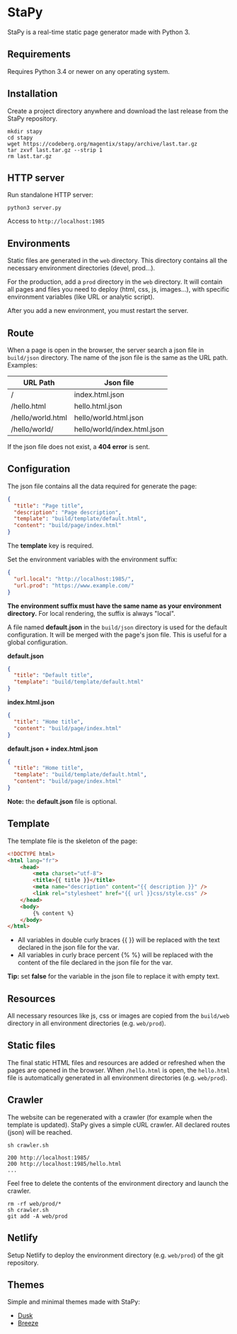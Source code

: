 # StaPy

StaPy is a real-time static page generator made with Python 3.

## Requirements

Requires Python 3.4 or newer on any operating system.

## Installation

Create a project directory anywhere and download the last release from the StaPy repository.

```shell
mkdir stapy
cd stapy
wget https://codeberg.org/magentix/stapy/archive/last.tar.gz
tar zxvf last.tar.gz --strip 1
rm last.tar.gz
```

## HTTP server

Run standalone HTTP server:

```shell
python3 server.py
```

Access to `http://localhost:1985`

## Environments

Static files are generated in the `web` directory. This directory contains all the necessary environment directories (devel, prod...).

For the production, add a `prod` directory in the `web` directory. It will contain all pages and files you need to deploy (html, css, js, images...), with specific environment variables (like URL or analytic script).

After you add a new environment, you must restart the server.

## Route

When a page is open in the browser, the server search a json file in `build/json` directory. The name of the json file is the same as the URL path. Examples:

| URL Path          | Json file                   |
| ----------------- | --------------------------- |
| /                 | index.html.json             |
| /hello.html       | hello.html.json             |
| /hello/world.html | hello/world.html.json       |
| /hello/world/     | hello/world/index.html.json |

If the json file does not exist, a **404 error** is sent.

## Configuration

The json file contains all the data required for generate the page:

```json
{
  "title": "Page title",
  "description": "Page description",
  "template": "build/template/default.html",
  "content": "build/page/index.html"
}
```

The **template** key is required.

Set the environment variables with the environment suffix:

```json
{
  "url.local": "http://localhost:1985/",
  "url.prod": "https://www.example.com/"
}
```

**The environment suffix must have the same name as your environment directory.** For local rendering, the suffix is always "local".

A file named **default.json** in the `build/json` directory is used for the default configuration. It will be merged with the page's json file. This is useful for a global configuration.

**default.json**
```json
{
  "title": "Default title",
  "template": "build/template/default.html"
}
```

**index.html.json**
```json
{
  "title": "Home title",
  "content": "build/page/index.html"
}
```

**default.json + index.html.json**
```json
{
  "title": "Home title",
  "template": "build/template/default.html",
  "content": "build/page/index.html"
}
```

**Note:** the **default.json** file is optional.

## Template

The template file is the skeleton of the page:

```html
<!DOCTYPE html>
<html lang="fr">
    <head>
        <meta charset="utf-8">
        <title>{{ title }}</title>
        <meta name="description" content="{{ description }}" />
        <link rel="stylesheet" href="{{ url }}css/style.css" />
    </head>
    <body>
        {% content %}
    </body>
</html>
```

* All variables in double curly braces {{ }} will be replaced with the text declared in the json file for the var.
* All variables in curly brace percent {% %} will be replaced with the content of the file declared in the json file for the var.

**Tip:** set **false** for the variable in the json file to replace it with empty text.

## Resources

All necessary resources like js, css or images are copied from the `build/web` directory in all environment directories (e.g. `web/prod`).

## Static files

The final static HTML files and resources are added or refreshed when the pages are opened in the browser. When `/hello.html` is open, the `hello.html` file is automatically generated in all environment directories (e.g. `web/prod`).

## Crawler

The website can be regenerated with a crawler (for example when the template is updated). StaPy gives a simple cURL crawler. All declared routes (json) will be reached.

```
sh crawler.sh

200 http://localhost:1985/
200 http://localhost:1985/hello.html
...
```

Feel free to delete the contents of the environment directory and launch the crawler.

```
rm -rf web/prod/*
sh crawler.sh
git add -A web/prod
```

## Netlify

Setup Netlify to deploy the environment directory (e.g. `web/prod`) of the git repository.

## Themes

Simple and minimal themes made with StaPy:

* [Dusk](https://stapy.magentix.fr/themes/dusk/)
* [Breeze](https://stapy.magentix.fr/themes/breeze/)